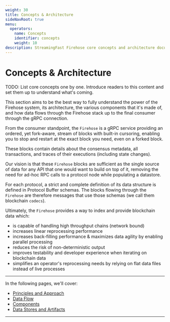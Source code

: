 ```yaml
---
weight: 30
title: Concepts & Architecture
sideNavRoot: true
menu:
  operators:
    name: Concepts
    identifier: concepts
    weight: 10
description: StreamingFast Firehose core concepts and architecture documentation.
---
```


# Concepts & Architecture

TODO: List core concepts one by one. Introduce readers to this content and set them up to understand what's coming.

This section aims to be the best way to fully understand the power of the Firehose system, its architecture, the various components that it's made of, and how data flows through the Firehose stack up to the final consumer through the gRPC connection.

From the consumer standpoint, the `Firehose` is a gRPC service providing an ordered, yet fork-aware, stream of blocks with built-in cursoring, enabling you to stop and restart at the exact block you need, even on a forked block.

These blocks contain details about the consensus metadata, all transactions, and traces of their executions (including state changes).

Our vision is that these `Firehose` blocks are sufficient as the single source of data for any API that one would want to build on top of it, removing the need for ad-hoc RPC calls to a protocol node while populating a datastore.

For each protocol, a strict and complete definition of its data structure is defined in Protocol Buffer schemas. The blocks flowing through the `Firehose` are therefore messages that use those schemas (we call them blockchain `codecs`).

Ultimately, the `Firehose` provides a way to index and provide blockchain data which:

* is capable of handling high throughput chains (network bound)
* increases linear reprocessing performance
* increases back-filling performance & maximizes data agility by enabling parallel processing
* reduces the risk of non-deterministic output
* improves testability and developer experience when iterating on blockchain data
* simplifies an operator's reprocessing needs by relying on flat data files instead of live processes

***

In the following pages, we'll cover:

* [Principles and Approach](../../operate/concepts/principles/)
* [Data Flow](../../operate/concepts/data-flow/)
* [Components](../../operate/concepts/components/)
* [Data Stores and Artifacts](../../operate/concepts/data-storage/)

***
